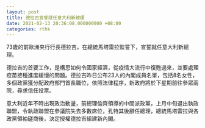 ```yaml
---
layout: post
title: 德拉吉宣誓就任意大利新總理
date: 2021-02-13 20:36:08.000000000 +08:00
categories: rthk
---
```


73歲的前歐洲央行行長德拉吉，在總統馬塔雷拉監誓下，宣誓就任意大利新總理。

德拉吉的首要工作，是構思如何令國家經濟，從疫情大流行中復甦過來，並要處理疫苗接種進度緩慢的問題。德拉吉昨日公布23人的內閣成員名單，包括8名女性，多個政黨獲分配政府部門首長職位，依照法律程序，新政府將於下星期前往參眾兩院，尋求信任投票。

意大利近年不時出現政治動盪，前總理倫齊領導的中間派政黨，上月中旬退出執政聯盟，令執政聯盟在參議院失去多數席位，孔特其後辭任總理，總統馬塔雷拉與各政黨領袖磋商後，決定授權德拉吉組建新內閣。
